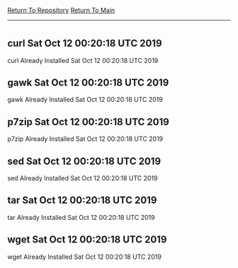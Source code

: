 [Return To Repository](https://github.com/deathbybandaid/piholeparser/)
[Return To Main](https://github.com/deathbybandaid/piholeparser/blob/master/RecentRunLogs/Mainlog.md)
____________________________________
# 
## curl Sat Oct 12 00:20:18 UTC 2019
curl Already Installed Sat Oct 12 00:20:18 UTC 2019
## gawk Sat Oct 12 00:20:18 UTC 2019
gawk Already Installed Sat Oct 12 00:20:18 UTC 2019
## p7zip Sat Oct 12 00:20:18 UTC 2019
p7zip Already Installed Sat Oct 12 00:20:18 UTC 2019
## sed Sat Oct 12 00:20:18 UTC 2019
sed Already Installed Sat Oct 12 00:20:18 UTC 2019
## tar Sat Oct 12 00:20:18 UTC 2019
tar Already Installed Sat Oct 12 00:20:18 UTC 2019
## wget Sat Oct 12 00:20:18 UTC 2019
wget Already Installed Sat Oct 12 00:20:18 UTC 2019
